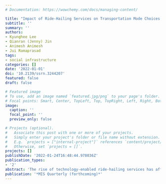```yaml
---
# Documentation: https://wowchemy.com/docs/managing-content/

title: "Impact of Ride-Hailing Services on Transportation Mode Choices: Evidence from Traffic and Transit Ridership"
subtitle: ''
summary: ''
authors:
- Kyunghee Lee
- Qianran (Jenny) Jin
- Animesh Animesh
- Jui Ramaprasad
tags:
- social infrastructure
categories: []
date: '2022-01-01'
doi: '10.2139/ssrn.3244207'
featured: false
draft: false

# Featured image
# To use, add an image named `featured.jpg/png` to your page's folder.
# Focal points: Smart, Center, TopLeft, Top, TopRight, Left, Right, BottomLeft, Bottom, BottomRight.
image:
  caption: ''
  focal_point: ''
  preview_only: false

# Projects (optional).
#   Associate this post with one or more of your projects.
#   Simply enter your project's folder or file name without extension.
#   E.g. `projects = ["internal-project"]` references `content/project/deep-learning/index.md`.
#   Otherwise, set `projects = []`.
projects: []
publishDate: '2022-01-24T16:48:44.978036Z'
publication_types:
- '2'
abstract: 'The rise of technology-enabled ride-hailing services has affected individuals’ transportation-related decisions. The impact of these ride-hailing services likely varies across traveler segments who differ in their usage of various modes of transportation. In this paper, we develop and leverage a framework that allows us to examine the impact of ride-hailing services on the transportation mode choice for three traveler segments:  drivers (who primarily use a personal automobile to travel), riders (who primarily take public transit to travel) and walkers (who primarily take non-motorized modes of transport). We first develop a framework outlining how the behavior of different traveler segments will be impacted by the presence of ride-hailing services, and these changes will be manifested in traffic congestion and public transportation ridership. To test the framework, we compile a rich dataset, combining data on public transportation ridership, traffic congestion, and individual transportation mode choice. Employing a difference-in-difference methodology, we show that Uber entry enables those who were walkers and riders prior to the entry of Uber to travel more conveniently as reflected in an increase in traffic congestion, while inducing drivers to substitute their use of private automobiles with a combination of Uber and public transit. We introduce urban compactness to assess the heterogeneous impact of ride-hailing services for cities that differ in their distribution of traveler segments. We find that Uber entry increases traffic congestion and reduces public transit demand more in cities with higher urban compactness, i.e., where the proportion of riders and walkers is higher than that of drivers. This work provides a holistic framework to understand the mechanism underlying the impact of ride-hailing services on public transit and traffic congestion. Urban planners and policymakers can leverage this framework, methodology, and empirical results to guide city planning decisions that have implications for sustainability.'
publication: '*MIS Quarterly (forthcoming)*'
---
```

